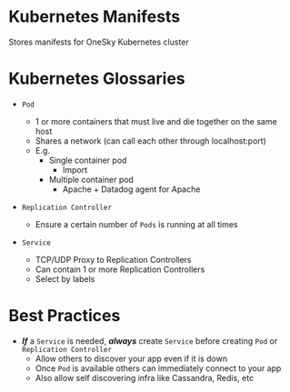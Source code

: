 # Kubernetes Manifests
Stores manifests for OneSky Kubernetes cluster

# Kubernetes Glossaries
- `Pod`
  - 1 or more containers that must live and die together on the same host
  - Shares a network (can call each other through localhost:port)
  - E.g.
    - Single container pod
      - Import
    - Multiple container pod
      - Apache + Datadog agent for Apache

- `Replication Controller`
  - Ensure a certain number of `Pods` is running at all times

- `Service`
  - TCP/UDP Proxy to Replication Controllers
  - Can contain 1 or more Replication Controllers
  - Select by labels


# Best Practices
- ***If*** a `Service` is needed, ***always*** create `Service` before creating `Pod` or `Replication Controller`
  - Allow others to discover your app even if it is down
  - Once `Pod` is available others can immediately connect to your app
  - Also allow self discovering infra like Cassandra, Redis, etc
